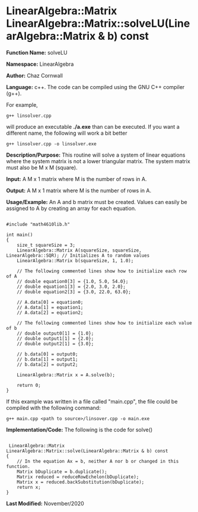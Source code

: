 # LinearAlgebra::Matrix LinearAlgebra::Matrix::solveLU(LinearAlgebra::Matrix & b) const

**Function Name:**           solveLU

**Namespace:**               LinearAlgebra

**Author:** Chaz Cornwall

**Language:** c++. The code can be compiled using the GNU C++ compiler (g++).

For example,

    g++ linsolver.cpp 

will produce an executable **./a.exe** than can be executed. If you want a different name, the following will work a bit
better

    g++ linsolver.cpp -o linsolver.exe

**Description/Purpose:** This routine will solve a system of linear equations where the system matrix is not a lower triangular matrix. The system matrix must also be M x M (square).

**Input:** A M x 1 matrix where M is the number of rows in A.

**Output:** A M x 1 matrix where M is the number of rows in A.

**Usage/Example:** An A and b matrix must be created. Values can easily be assigned to A by creating an array for each equation. 

<pre><code> 
#include "math4610lib.h" 

int main()
{
    size_t squareSize = 3;
    LinearAlgebra::Matrix A(squareSize, squareSize, LinearAlgebra::SQR); // Initializes A to random values
    LinearAlgebra::Matrix b(squareSize, 1, 1.0);
    
    // The following commented lines show how to initialize each row of A
    // double equation0[3] = {1.0, 5.0, 54.0};
    // double equation1[3] = {2.0, 3.0, 2.0};
    // double equation2[3] = {3.0, 22.0, 63.0};
    
    // A.data[0] = equation0;
    // A.data[1] = equation1;
    // A.data[2] = equation2;
    
    // The following commented lines show how to initialize each value of b
    // double output0[1] = {1.0};
    // double output1[1] = {2.0};
    // double output2[1] = {3.0};
    
    // b.data[0] = output0;
    // b.data[1] = output1;
    // b.data[2] = output2;
   
    LinearAlgebra::Matrix x = A.solve(b);
    
    return 0;
}
</pre></code>

If this example was written in a file called "main.cpp", the file could be compiled with the following command:

    g++ main.cpp <path to source>/linsover.cpp -o main.exe

**Implementation/Code:** The following is the code for solve()

<pre><code>
 LinearAlgebra::Matrix LinearAlgebra::Matrix::solve(LinearAlgebra::Matrix & b) const
{
    // In the equation Ax = b, neither A nor b or changed in this function. 
    Matrix bDuplicate = b.duplicate();
    Matrix reduced = reduceRowEchelon(bDuplicate); 
    Matrix x = reduced.backSubstitution(bDuplicate);
    return x;
}
</pre></code>

**Last Modified:** November/2020


